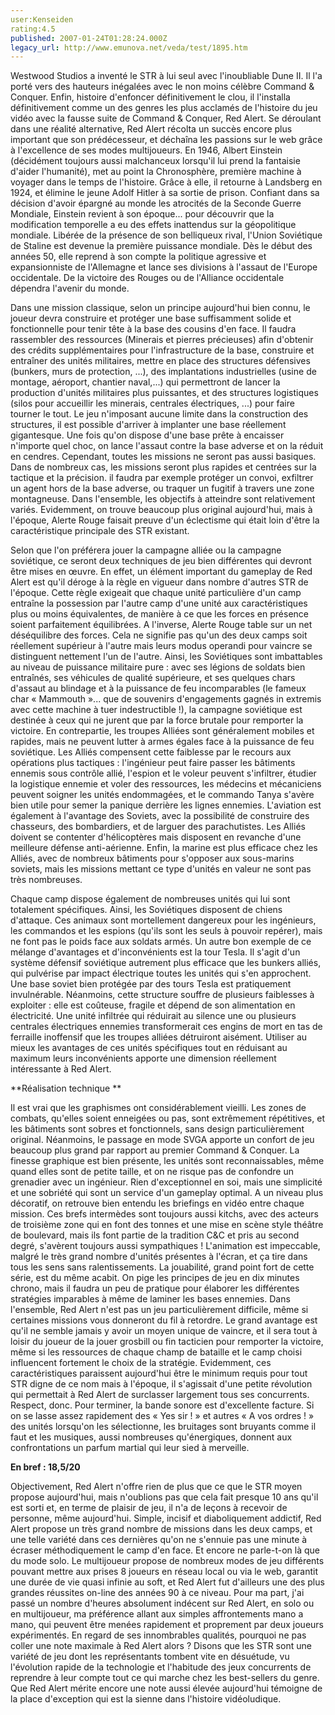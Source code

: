 ```yaml
---
user:Kenseiden
rating:4.5
published: 2007-01-24T01:28:24.000Z
legacy_url: http://www.emunova.net/veda/test/1895.htm
---
```

Westwood Studios a inventé le STR à lui seul avec l'inoubliable Dune II. Il l'a porté vers des hauteurs inégalées avec le non moins célèbre Command & Conquer. Enfin, histoire d'enfoncer définitivement le clou, il l'installa définitivement comme un des genres les plus acclamés de l'histoire du jeu vidéo avec la fausse suite de Command & Conquer, Red Alert. Se déroulant dans une réalité alternative, Red Alert récolta un succès encore plus important que son prédécesseur, et déchaîna les passions sur le web grâce à l'excellence de ses modes multijoueurs. En 1946, Albert Einstein (décidément toujours aussi malchanceux lorsqu'il lui prend la fantaisie d'aider l'humanité), met au point la Chronosphère, première machine à voyager dans le temps de l'histoire. Grâce à elle, il retourne à Landsberg en 1924, et élimine le jeune Adolf Hitler à sa sortie de prison. Confiant dans sa décision d'avoir épargné au monde les atrocités de la Seconde Guerre Mondiale, Einstein revient à son époque... pour découvrir que la modification temporelle a eu des effets inattendus sur la géopolitique mondiale. Libérée de la présence de son belliqueux rival, l'Union Soviétique de Staline est devenue la première puissance mondiale. Dès le début des années 50, elle reprend à son compte la politique agressive et expansionniste de l'Allemagne et lance ses divisions à l'assaut de l'Europe occidentale. De la victoire des Rouges ou de l'Alliance occidentale dépendra l'avenir du monde.  

  

Dans une mission classique, selon un principe aujourd'hui bien connu, le joueur devra construire et protéger une base suffisamment solide et fonctionnelle pour tenir tête à la base des cousins d'en face. Il faudra rassembler des ressources (Minerais et pierres précieuses) afin d'obtenir des crédits supplémentaires pour l'infrastructure de la base, construire et entraîner des unités militaires, mettre en place des structures défensives (bunkers, murs de protection, ...), des implantations industrielles (usine de montage, aéroport, chantier naval,...) qui permettront de lancer la production d'unités militaires plus puissantes, et des structures logistiques (silos pour accueillir les minerais, centrales électriques, ...) pour faire tourner le tout. Le jeu n'imposant aucune limite dans la construction des structures, il est possible d'arriver à implanter une base réellement gigantesque. Une fois qu'on dispose d'une base prête à encaisser n'importe quel choc, on lance l'assaut contre la base adverse et on la réduit en cendres. Cependant, toutes les missions ne seront pas aussi basiques. Dans de nombreux cas, les missions seront plus rapides et centrées sur la tactique et la précision. il faudra par exemple protéger un convoi, exfiltrer un agent hors de la base adverse, ou traquer un fugitif à travers une zone montagneuse. Dans l'ensemble, les objectifs à atteindre sont relativement variés. Evidemment, on trouve beaucoup plus original aujourd'hui, mais à l'époque, Alerte Rouge faisait preuve d'un éclectisme qui était loin d'être la caractéristique principale des STR existant.  

  

Selon que l'on préférera jouer la campagne alliée ou la campagne soviétique, ce seront deux techniques de jeu bien différentes qui devront être mises en œuvre. En effet, un élément important du gameplay de Red Alert est qu'il déroge à la règle en vigueur dans nombre d'autres STR de l'époque. Cette règle exigeait que chaque unité particulière d'un camp entraîne la possession par l'autre camp d'une unité aux caractéristiques plus ou moins équivalentes, de manière à ce que les forces en présence soient parfaitement équilibrées. A l'inverse, Alerte Rouge table sur un net déséquilibre des forces. Cela ne signifie pas qu'un des deux camps soit réellement supérieur à l'autre mais leurs modus operandi pour vaincre se distinguent nettement l'un de l'autre. Ainsi, les Soviétiques sont imbattables au niveau de puissance militaire pure : avec ses légions de soldats bien entraînés, ses véhicules de qualité supérieure, et ses quelques chars d'assaut au blindage et à la puissance de feu incomparables (le fameux char « Mammouth »... que de souvenirs d'engagements gagnés in extremis avec cette machine à tuer indestructible !), la campagne soviétique est destinée à ceux qui ne jurent que par la force brutale pour remporter la victoire. En contrepartie, les troupes Alliées sont généralement mobiles et rapides, mais ne peuvent lutter à armes égales face à la puissance de feu soviétique. Les Alliés compensent cette faiblesse par le recours aux opérations plus tactiques : l'ingénieur peut faire passer les bâtiments ennemis sous contrôle allié, l'espion et le voleur peuvent s'infiltrer, étudier la logistique ennemie et voler des ressources, les médecins et mécaniciens peuvent soigner les unités endommagées, et le commando Tanya s'avère bien utile pour semer la panique derrière les lignes ennemies. L'aviation est également à l'avantage des Soviets, avec la possibilité de construire des chasseurs, des bombardiers, et de larguer des parachutistes. Les Alliés doivent se contenter d'hélicoptères mais disposent en revanche d'une meilleure défense anti-aérienne. Enfin, la marine est plus efficace chez les Alliés, avec de nombreux bâtiments pour s'opposer aux sous-marins soviets, mais les missions mettant ce type d'unités en valeur ne sont pas très nombreuses.  

  

Chaque camp dispose également de nombreuses unités qui lui sont totalement spécifiques. Ainsi, les Soviétiques disposent de chiens d'attaque. Ces animaux sont mortellement dangereux pour les ingénieurs, les commandos et les espions (qu'ils sont les seuls à pouvoir repérer), mais ne font pas le poids face aux soldats armés. Un autre bon exemple de ce mélange d'avantages et d'inconvénients est la tour Tesla. Il s'agit d'un système défensif soviétique autrement plus efficace que les bunkers alliés, qui pulvérise par impact électrique toutes les unités qui s'en approchent. Une base soviet bien protégée par des tours Tesla est pratiquement invulnérable. Néanmoins, cette structure souffre de plusieurs faiblesses à exploiter : elle est coûteuse, fragile et dépend de son alimentation en électricité. Une unité infiltrée qui réduirait au silence une ou plusieurs centrales électriques ennemies transformerait ces engins de mort en tas de ferraille inoffensif que les troupes alliées détruiront aisément. Utiliser au mieux les avantages de ces unités spécifiques tout en réduisant au maximum leurs inconvénients apporte une dimension réellement intéressante à Red Alert.  

  

**Réalisation technique **   

Il est vrai que les graphismes ont considérablement vieilli. Les zones de combats, qu'elles soient enneigées ou pas, sont extrêmement répétitives, et les bâtiments sont sobres et fonctionnels, sans design particulièrement original. Néanmoins, le passage en mode SVGA apporte un confort de jeu beaucoup plus grand par rapport au premier Command & Conquer. La finesse graphique est bien présente, les unités sont reconnaissables, même quand elles sont de petite taille, et on ne risque pas de confondre un grenadier avec un ingénieur. Rien d'exceptionnel en soi, mais une simplicité et une sobriété qui sont un service d'un gameplay optimal. A un niveau plus décoratif, on retrouve bien entendu les briefings en vidéo entre chaque mission. Ces brefs intermèdes sont toujours aussi kitchs, avec des acteurs de troisième zone qui en font des tonnes et une mise en scène style théâtre de boulevard, mais ils font partie de la tradition C&C et pris au second degré, s'avèrent toujours aussi sympathiques ! L'animation est impeccable, malgré le très grand nombre d'unités présentes à l'écran, et ça tire dans tous les sens sans ralentissements. La jouabilité, grand point fort de cette série, est du même acabit. On pige les principes de jeu en dix minutes chrono, mais il faudra un peu de pratique pour élaborer les différentes stratégies imparables à même de laminer les bases ennemies. Dans l'ensemble, Red Alert n'est pas un jeu particulièrement difficile, même si certaines missions vous donneront du fil à retordre. Le grand avantage est qu'il ne semble jamais y avoir un moyen unique de vaincre, et il sera tout à loisir du joueur de la jouer grosbill ou fin tacticien pour remporter la victoire, même si les ressources de chaque champ de bataille et le camp choisi influencent fortement le choix de la stratégie. Evidemment, ces caractéristiques paraissent aujourd'hui être le minimum requis pour tout STR digne de ce nom mais à l'époque, il s'agissait d'une petite révolution qui permettait à Red Alert de surclasser largement tous ses concurrents. Respect, donc. Pour terminer, la bande sonore est d'excellente facture. Si on se lasse assez rapidement des « Yes sir ! » et autres « A vos ordres ! » des unités lorsqu'on les sélectionne, les bruitages sont bruyants comme il faut et les musiques, aussi nombreuses qu'énergiques, donnent aux confrontations un parfum martial qui leur sied à merveille.  

  

**En bref : 18,5/20**   

Objectivement, Red Alert n'offre rien de plus que ce que le STR moyen propose aujourd'hui, mais n'oublions pas que cela fait presque 10 ans qu'il est sorti et, en terme de plaisir de jeu, il n'a de leçons à recevoir de personne, même aujourd'hui. Simple, incisif et diaboliquement addictif, Red Alert propose un très grand nombre de missions dans les deux camps, et une telle variété dans ces dernières qu'on ne s'ennuie pas une minute à écraser méthodiquement le camp d'en face. Et encore ne parle-t-on là que du mode solo. Le multijoueur propose de nombreux modes de jeu différents pouvant mettre aux prises 8 joueurs en réseau local ou via le web, garantit une durée de vie quasi infinie au soft, et Red Alert fut d'ailleurs une des plus grandes réussites on-line des années 90 à ce niveau. Pour ma part, j'ai passé un nombre d'heures absolument indécent sur Red Alert, en solo ou en multijoueur, ma préférence allant aux simples affrontements mano a mano, qui peuvent être menées rapidement et proprement par deux joueurs expérimentés. En regard de ses innombrables qualités, pourquoi ne pas coller une note maximale à Red Alert alors ? Disons que les STR sont une variété de jeu dont les représentants tombent vite en désuétude, vu l'évolution rapide de la technologie et l'habitude des jeux concurrents de reprendre à leur compte tout ce qui marche chez les best-sellers du genre. Que Red Alert mérite encore une note aussi élevée aujourd'hui témoigne de la place d'exception qui est la sienne dans l'histoire vidéoludique.
